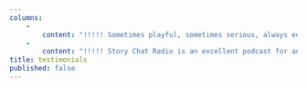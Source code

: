 ```yaml
---
columns:
    -
        content: "!!!!! Sometimes playful, sometimes serious, always educational and inspirational! Story Chat Radio is easily in my “top 10 list of best podcasts for creative writers.” Amid witty banter, the hosts take a deep dive to deconstruct popular films like _The Princess Bride_, _Get Out_, _Up_, and _Parasite_. Each episode focuses on a story element like structure, theme, antiheroes, tension, or symbolism. As a bonus, they also include an on-air critique of an author-submitted query or blurb. I find my writing becoming stronger every time I listen to another show. This podcast couldn’t be more perfect for aspiring authors.\n!!!!! \n!!!!! **_-Richelle Renae_**"
    -
        content: "!!!!! Story Chat Radio is an excellent podcast for authors wanting to better understand writing craft. Each month, editors Jeni and Carly use movies to break down different aspects of storytelling into easily understandable nuggets that authors can apply to their own writing. They have a great dynamic and make learning interesting and fun. With their depth and breadth of knowledge from their extensive experience as editors, you are sure to learn something with each listen. Bonus points if you watch the movie before you listen!\n!!!!! \n!!!!! **_- Jennifer Kinzler_**"
title: testimonials
published: false
---
```


